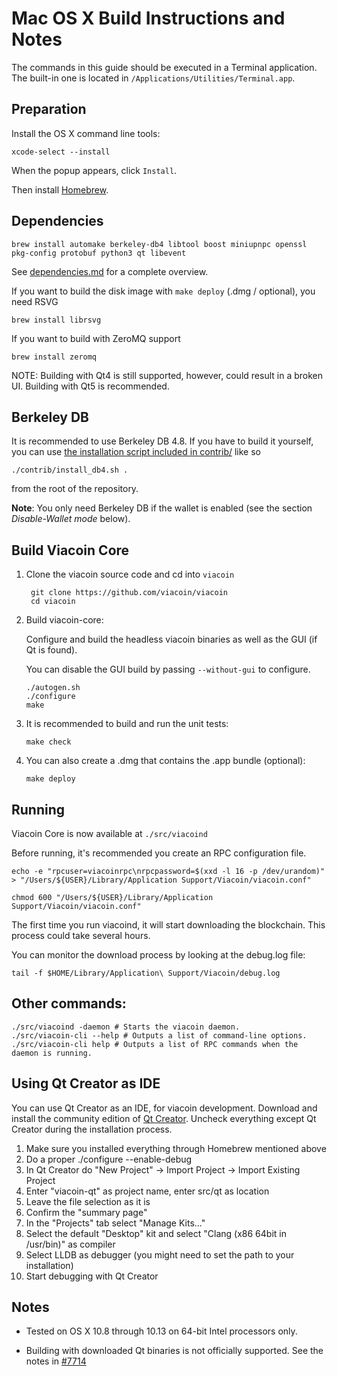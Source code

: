 Mac OS X Build Instructions and Notes
====================================
The commands in this guide should be executed in a Terminal application.
The built-in one is located in `/Applications/Utilities/Terminal.app`.

Preparation
-----------
Install the OS X command line tools:

`xcode-select --install`

When the popup appears, click `Install`.

Then install [Homebrew](https://brew.sh).

Dependencies
----------------------

    brew install automake berkeley-db4 libtool boost miniupnpc openssl pkg-config protobuf python3 qt libevent

See [dependencies.md](dependencies.md) for a complete overview.

If you want to build the disk image with `make deploy` (.dmg / optional), you need RSVG

    brew install librsvg

If you want to build with ZeroMQ support
    
    brew install zeromq

NOTE: Building with Qt4 is still supported, however, could result in a broken UI. Building with Qt5 is recommended.

Berkeley DB
-----------
It is recommended to use Berkeley DB 4.8. If you have to build it yourself,
you can use [the installation script included in contrib/](/contrib/install_db4.sh)
like so

```shell
./contrib/install_db4.sh .
```

from the root of the repository.

**Note**: You only need Berkeley DB if the wallet is enabled (see the section *Disable-Wallet mode* below).

Build Viacoin Core
------------------------

1. Clone the viacoin source code and cd into `viacoin`

        git clone https://github.com/viacoin/viacoin
        cd viacoin

2.  Build viacoin-core:

    Configure and build the headless viacoin binaries as well as the GUI (if Qt is found).

    You can disable the GUI build by passing `--without-gui` to configure.

        ./autogen.sh
        ./configure
        make

3.  It is recommended to build and run the unit tests:

        make check

4.  You can also create a .dmg that contains the .app bundle (optional):

        make deploy

Running
-------

Viacoin Core is now available at `./src/viacoind`

Before running, it's recommended you create an RPC configuration file.

    echo -e "rpcuser=viacoinrpc\nrpcpassword=$(xxd -l 16 -p /dev/urandom)" > "/Users/${USER}/Library/Application Support/Viacoin/viacoin.conf"

    chmod 600 "/Users/${USER}/Library/Application Support/Viacoin/viacoin.conf"

The first time you run viacoind, it will start downloading the blockchain. This process could take several hours.

You can monitor the download process by looking at the debug.log file:

    tail -f $HOME/Library/Application\ Support/Viacoin/debug.log

Other commands:
-------

    ./src/viacoind -daemon # Starts the viacoin daemon.
    ./src/viacoin-cli --help # Outputs a list of command-line options.
    ./src/viacoin-cli help # Outputs a list of RPC commands when the daemon is running.

Using Qt Creator as IDE
------------------------
You can use Qt Creator as an IDE, for viacoin development.
Download and install the community edition of [Qt Creator](https://www.qt.io/download/).
Uncheck everything except Qt Creator during the installation process.

1. Make sure you installed everything through Homebrew mentioned above
2. Do a proper ./configure --enable-debug
3. In Qt Creator do "New Project" -> Import Project -> Import Existing Project
4. Enter "viacoin-qt" as project name, enter src/qt as location
5. Leave the file selection as it is
6. Confirm the "summary page"
7. In the "Projects" tab select "Manage Kits..."
8. Select the default "Desktop" kit and select "Clang (x86 64bit in /usr/bin)" as compiler
9. Select LLDB as debugger (you might need to set the path to your installation)
10. Start debugging with Qt Creator

Notes
-----

* Tested on OS X 10.8 through 10.13 on 64-bit Intel processors only.

* Building with downloaded Qt binaries is not officially supported. See the notes in [#7714](https://github.com/bitcoin/bitcoin/issues/7714)
